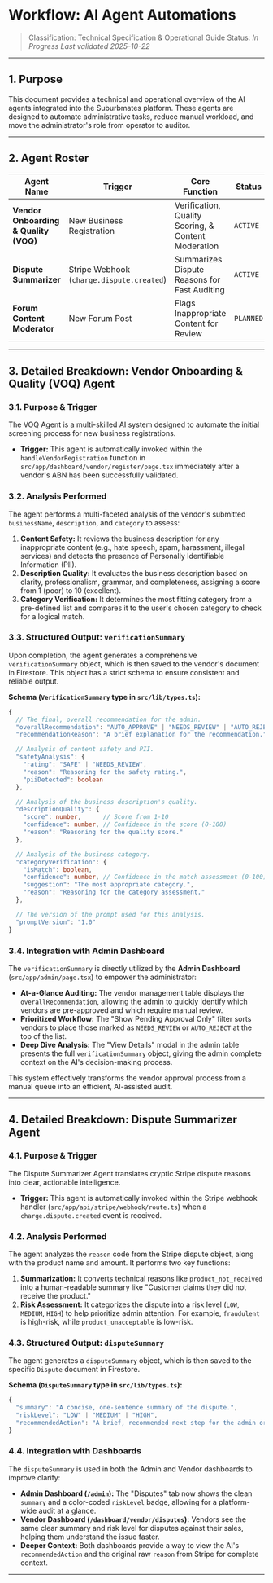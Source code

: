 
# Workflow: AI Agent Automations

> Classification: Technical Specification & Operational Guide
> Status: *In Progress*
> *Last validated 2025-10-22*

---

## 1. Purpose

This document provides a technical and operational overview of the AI agents integrated into the Suburbmates platform. These agents are designed to automate administrative tasks, reduce manual workload, and move the administrator's role from operator to auditor.

---

## 2. Agent Roster

| Agent Name                              | Trigger                                  | Core Function                                       | Status      |
| --------------------------------------- | ---------------------------------------- | --------------------------------------------------- | ----------- |
| **Vendor Onboarding & Quality (VOQ)**   | New Business Registration                | Verification, Quality Scoring, & Content Moderation | `ACTIVE`    |
| **Dispute Summarizer**                  | Stripe Webhook (`charge.dispute.created`) | Summarizes Dispute Reasons for Fast Auditing        | `ACTIVE`    |
| **Forum Content Moderator**             | New Forum Post                           | Flags Inappropriate Content for Review              | `PLANNED`   |

---

## 3. Detailed Breakdown: Vendor Onboarding & Quality (VOQ) Agent

### 3.1. Purpose & Trigger

The VOQ Agent is a multi-skilled AI system designed to automate the initial screening process for new business registrations.

-   **Trigger:** This agent is automatically invoked within the `handleVendorRegistration` function in `src/app/dashboard/vendor/register/page.tsx` immediately after a vendor's ABN has been successfully validated.

### 3.2. Analysis Performed

The agent performs a multi-faceted analysis of the vendor's submitted `businessName`, `description`, and `category` to assess:

1.  **Content Safety:** It reviews the business description for any inappropriate content (e.g., hate speech, spam, harassment, illegal services) and detects the presence of Personally Identifiable Information (PII).
2.  **Description Quality:** It evaluates the business description based on clarity, professionalism, grammar, and completeness, assigning a score from 1 (poor) to 10 (excellent).
3.  **Category Verification:** It determines the most fitting category from a pre-defined list and compares it to the user's chosen category to check for a logical match.

### 3.3. Structured Output: `verificationSummary`

Upon completion, the agent generates a comprehensive `verificationSummary` object, which is then saved to the vendor's document in Firestore. This object has a strict schema to ensure consistent and reliable output.

**Schema (`VerificationSummary` type in `src/lib/types.ts`):**

```typescript
{
  // The final, overall recommendation for the admin.
  "overallRecommendation": "AUTO_APPROVE" | "NEEDS_REVIEW" | "AUTO_REJECT",
  "recommendationReason": "A brief explanation for the recommendation.",

  // Analysis of content safety and PII.
  "safetyAnalysis": {
    "rating": "SAFE" | "NEEDS_REVIEW",
    "reason": "Reasoning for the safety rating.",
    "piiDetected": boolean
  },

  // Analysis of the business description's quality.
  "descriptionQuality": {
    "score": number,      // Score from 1-10
    "confidence": number, // Confidence in the score (0-100)
    "reason": "Reasoning for the quality score."
  },

  // Analysis of the business category.
  "categoryVerification": {
    "isMatch": boolean,
    "confidence": number, // Confidence in the match assessment (0-100)
    "suggestion": "The most appropriate category.",
    "reason": "Reasoning for the category assessment."
  },

  // The version of the prompt used for this analysis.
  "promptVersion": "1.0"
}
```

### 3.4. Integration with Admin Dashboard

The `verificationSummary` is directly utilized by the **Admin Dashboard** (`src/app/admin/page.tsx`) to empower the administrator:

-   **At-a-Glance Auditing:** The vendor management table displays the `overallRecommendation`, allowing the admin to quickly identify which vendors are pre-approved and which require manual review.
-   **Prioritized Workflow:** The "Show Pending Approval Only" filter sorts vendors to place those marked as `NEEDS_REVIEW` or `AUTO_REJECT` at the top of the list.
-   **Deep Dive Analysis:** The "View Details" modal in the admin table presents the full `verificationSummary` object, giving the admin complete context on the AI's decision-making process.

This system effectively transforms the vendor approval process from a manual queue into an efficient, AI-assisted audit.

---

## 4. Detailed Breakdown: Dispute Summarizer Agent

### 4.1. Purpose & Trigger

The Dispute Summarizer Agent translates cryptic Stripe dispute reasons into clear, actionable intelligence.

- **Trigger:** This agent is automatically invoked within the Stripe webhook handler (`src/app/api/stripe/webhook/route.ts`) when a `charge.dispute.created` event is received.

### 4.2. Analysis Performed

The agent analyzes the `reason` code from the Stripe dispute object, along with the product name and amount. It performs two key functions:

1. **Summarization:** It converts technical reasons like `product_not_received` into a human-readable summary like "Customer claims they did not receive the product."
2. **Risk Assessment:** It categorizes the dispute into a risk level (`LOW`, `MEDIUM`, `HIGH`) to help prioritize admin attention. For example, `fraudulent` is high-risk, while `product_unacceptable` is low-risk.

### 4.3. Structured Output: `disputeSummary`

The agent generates a `disputeSummary` object, which is then saved to the specific `Dispute` document in Firestore.

**Schema (`DisputeSummary` type in `src/lib/types.ts`):**
```typescript
{
  "summary": "A concise, one-sentence summary of the dispute.",
  "riskLevel": "LOW" | "MEDIUM" | "HIGH",
  "recommendedAction": "A brief, recommended next step for the admin or vendor."
}
```

### 4.4. Integration with Dashboards

The `disputeSummary` is used in both the Admin and Vendor dashboards to improve clarity:

- **Admin Dashboard (`/admin`):** The "Disputes" tab now shows the clean `summary` and a color-coded `riskLevel` badge, allowing for a platform-wide audit at a glance.
- **Vendor Dashboard (`/dashboard/vendor/disputes`):** Vendors see the same clear summary and risk level for disputes against their sales, helping them understand the issue faster.
- **Deeper Context:** Both dashboards provide a way to view the AI's `recommendedAction` and the original raw `reason` from Stripe for complete context.

---
